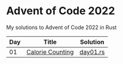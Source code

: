 # Advent of Code 2022

My solutions to Advent of Code 2022 in Rust

| Day | Title | Solution |
|-----|-------|----------|
| 01 | [Calorie Counting](https://adventofcode.com/2022/day/2)               | [day01.rs](src/solutions/day01.rs) |
